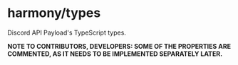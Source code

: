 # harmony/types

Discord API Payload's TypeScript types.

**NOTE TO CONTRIBUTORS, DEVELOPERS: SOME OF THE PROPERTIES ARE COMMENTED, AS IT
NEEDS TO BE IMPLEMENTED SEPARATELY LATER.**
